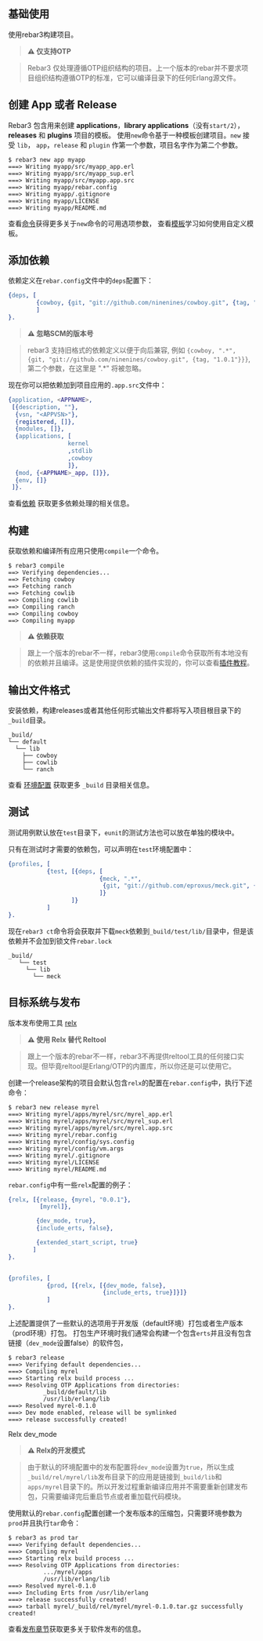 ## 基础使用

使用rebar3构建项目。

> **⚠ 仅支持OTP**

> Rebar3 仅处理遵循OTP组织结构的项目。上一个版本的rebar并不要求项目组织结构遵循OTP的标准，它可以编译目录下的任何Erlang源文件。

## 创建 App 或者 Release

Rebar3 包含用来创建 **applications**，**library applications**（没有`start/2`），**releases** 和 **plugins** 项目的模板。
使用`new`命令基于一种模板创建项目。`new` 接受 `lib`， `app`，`release` 和 `plugin` 作第一个参数，项目名字作为第二个参数。

```shell
$ rebar3 new app myapp
===> Writing myapp/src/myapp_app.erl
===> Writing myapp/src/myapp_sup.erl
===> Writing myapp/src/myapp.app.src
===> Writing myapp/rebar.config
===> Writing myapp/.gitignore
===> Writing myapp/LICENSE
===> Writing myapp/README.md
```

查看[命令](documentation/Commands.md)获得更多关于`new`命令的可用选项参数，
查看[模板](tutorials/Templates.md)学习如何使用自定义模板。

## 添加依赖
依赖定义在`rebar.config`文件中的`deps`配置下：
```erlang
{deps, [
        {cowboy, {git, "git://github.com/ninenines/cowboy.git", {tag, "1.0.1"}}}
        ]
}.
```

> **⚠ 忽略SCM的版本号**

> rebar3 支持旧格式的依赖定义以便于向后兼容, 例如 `{cowboy, ".*", {git, "git://github.com/ninenines/cowboy.git", {tag, "1.0.1"}}}`, 第二个参数，在这里是 ".*" 将被忽略。

现在你可以把依赖加到项目应用的`.app.src`文件中：

```erlang
{application, <APPNAME>,
 [{description, ""},
  {vsn, "<APPVSN>"},
  {registered, []},
  {modules, []},
  {applications, [
                 kernel
                 ,stdlib
                 ,cowboy
                 ]},
  {mod, {<APPNAME>_app, []}},
  {env, []}
 ]}.
```

查看[依赖](documentation/Dependencies.md) 获取更多依赖处理的相关信息。

## 构建

获取依赖和编译所有应用只使用`compile`一个命令。

```shell
$ rebar3 compile
==> Verifying dependencies...
==> Fetching cowboy
==> Fetching ranch
==> Fetching cowlib
==> Compiling cowlib
==> Compiling ranch
==> Compiling cowboy
==> Compiling myapp
```

> **⚠ 依赖获取**

> 跟上一个版本的rebar不一样，rebar3使用`compile`命令获取所有本地没有的依赖并且编译。这是使用提供依赖的插件实现的，你可以查看[插件教程](documentation/Plugins.md)。

## 输出文件格式
安装依赖，构建releases或者其他任何形式输出文件都将写入项目根目录下的`_build`目录。

```shell
_build/
└── default
  └── lib  
    ├── cowboy
    ├── cowlib
    └── ranch
```

查看 [环境配置](documentation/Profiles.md) 获取更多 `_build` 目录相关信息。

## 测试
测试用例默认放在`test`目录下，`eunit`的测试方法也可以放在单独的模块中。

只有在测试时才需要的依赖包，可以声明在`test`环境配置中：
```erlang
{profiles, [
           {test, [{deps, [
                          {meck, ".*",
                           {git, "git://github.com/eproxus/meck.git", {tag, "0.8.2"}}}
                          ]}
                  ]}
           ]
}.

```

现在`rebar3 ct`命令将会获取并下载`meck`依赖到`_build/test/lib/`目录中，但是该依赖并不会加到锁文件`rebar.lock`

```
_build/
   └── test
     └── lib
       └── meck
```

## 目标系统与发布

版本发布使用工具 [relx](https://github.com/erlware/relx)

> **⚠ 使用 Relx 替代 Reltool**

> 跟上一个版本的rebar不一样，rebar3不再提供reltool工具的任何接口实现。但毕竟reltool是Erlang/OTP的内置库，所以你还是可以使用它。

创建一个release架构的项目会默认包含`relx`的配置在`rebar.config`中，执行下述命令：

```shell
$ rebar3 new release myrel
===> Writing myrel/apps/myrel/src/myrel_app.erl
===> Writing myrel/apps/myrel/src/myrel_sup.erl
===> Writing myrel/apps/myrel/src/myrel.app.src
===> Writing myrel/rebar.config
===> Writing myrel/config/sys.config
===> Writing myrel/config/vm.args
===> Writing myrel/.gitignore
===> Writing myrel/LICENSE
===> Writing myrel/README.md
```

`rebar.config`中有一些`relx`配置的例子：

```erlang
{relx, [{release, {myrel, "0.0.1"},
         [myrel]},

        {dev_mode, true},
        {include_erts, false},

        {extended_start_script, true}
       ]
}.


{profiles, [
           {prod, [{relx, [{dev_mode, false},
                           {include_erts, true}]}]}
           ]
}.

```

上述配置提供了一些默认的选项用于开发版（default环境）打包或者生产版本（prod环境）打包。
打包生产环境时我们通常会构建一个包含`erts`并且没有包含链接（`dev_mode`设置false）的软件包，

```shell
$ rebar3 release
===> Verifying default dependencies...
===> Compiling myrel
===> Starting relx build process ...
===> Resolving OTP Applications from directories:          
          _build/default/lib
          /usr/lib/erlang/lib
===> Resolved myrel-0.1.0
===> Dev mode enabled, release will be symlinked
===> release successfully created!
```

Relx dev_mode
> **⚠ Relx的开发模式**

> 由于默认的环境配置中的发布配置将`dev_mode`设置为`true`，所以生成`_build/rel/myrel/lib`发布目录下的应用是链接到`_build/lib`和`apps/myrel`目录下的。所以开发过程重新编译应用并不需要重新创建发布包，只需要编译完后重启节点或者重加载代码模块。

使用默认的`rebar.config`配置创建一个发布版本的压缩包，只需要环境参数为`prod`并且执行`tar`命令：

```shell
$ rebar3 as prod tar
===> Verifying default dependencies...
===> Compiling myrel
===> Starting relx build process ...
===> Resolving OTP Applications from directories:
          .../myrel/apps
          /usr/lib/erlang/lib
===> Resolved myrel-0.1.0
===> Including Erts from /usr/lib/erlang
===> release successfully created!
===> tarball myrel/_build/rel/myrel/myrel-0.1.0.tar.gz successfully created!
```

查看[发布章节](documentation/Releases)获取更多关于软件发布的信息。


